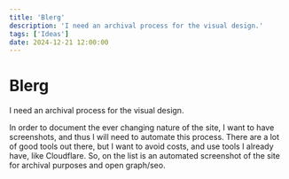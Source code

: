 ```yaml
---
title: 'Blerg'
description: 'I need an archival process for the visual design.'
tags: ['Ideas']
date: 2024-12-21 12:00:00
---
```


# Blerg

I need an archival process for the visual design.

<!--more-->

In order to document the ever changing nature of the site, I want to have screenshots, and thus I will need to automate this process.
There are a lot of good tools out there, but I want to avoid costs, and use tools I already have, like Cloudflare. So, on the list is an automated screenshot of the site for archival purposes and open graph/seo.
